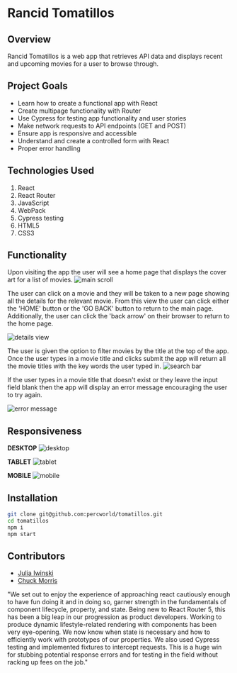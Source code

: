 # Rancid Tomatillos

## Overview
Rancid Tomatillos is a web app that retrieves API data and displays recent and upcoming movies for a user to browse through. 

## Project Goals
* Learn how to create a functional app with React 
* Create multipage functionality with Router
* Use Cypress for testing app functionality and user stories 
* Make network requests to API endpoints (GET and POST)
* Ensure app is responsive and accessible 
* Understand and create a controlled form with React 
* Proper error handling

## Technologies Used
1. React
2. React Router
3. JavaScript
4. WebPack
5. Cypress testing
6. HTML5
7. CSS3

## Functionality
Upon visiting the app the user will see a home page that displays the cover art for a list of movies. 
![main scroll](https://github.com/percworld/tomatillos/blob/main/img/mainScroll.gif)

The user can click on a movie and they will be taken to a new page showing all the details for the relevant movie. From this view the user can click either the 'HOME' button or the 'GO BACK' button to return to the main page. Additionally, the user can click the 'back arrow' on their browser to return to the home page. 

![details view](https://github.com/percworld/tomatillos/blob/main/img/detailsView.gif)

The user is given the option to filter movies by the title at the top of the app. Once the user types in a movie title and clicks submit the app will return all the movie titles with the key words the user typed in. 
![search bar](https://github.com/percworld/tomatillos/blob/main/img/searchBar.gif)

If the user types in a movie title that doesn't exist or they leave the input field blank then the app will display an error message encouraging the user to try again.

![error message](https://github.com/percworld/tomatillos/blob/main/img/errorMessage.gif)


## Responsiveness 
**DESKTOP** 
![desktop](https://github.com/percworld/tomatillos/blob/main/img/desktop.png)

**TABLET**
![tablet](https://github.com/percworld/tomatillos/blob/main/img/tablet.png)

**MOBILE**
![mobile](https://github.com/percworld/tomatillos/blob/main/img/mobile.png)

## Installation

```bash
git clone git@github.com:percworld/tomatillos.git
cd tomatillos
npm i
npm start
```

## Contributors 
* [Julia Iwinski ](https://github.com/jgiwinski)
* [Chuck Morris ](https://github.com/percworld)


"We set out to enjoy the experience of approaching react cautiously enough to have fun doing it and in doing so, garner strength in the fundamentals of component lifecycle, property, and state. Being new to React Router 5, this has been a big leap in our progression as product developers. Working to produce dynamic lifestyle-related rendering with components has been very eye-opening. We now know when state is necessary and how to efficiently work with prototypes of our properties. We also used Cypress testing and implemented fixtures to intercept requests. This is a huge win for stubbing potential response errors and for testing in the field without racking up fees on the job."

